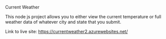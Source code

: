 Current Weather

This node js project allows you to either view the current temperature or full weather data of whatever city and state that you submit.

Link to live site: https://currentweather2.azurewebsites.net/
